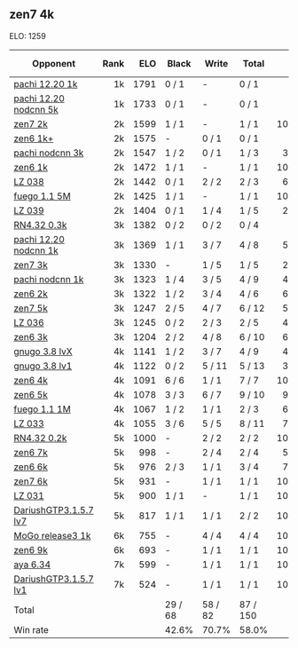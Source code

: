 ## zen7 4k ##

ELO: 1259

Opponent | Rank | ELO | Black | Write | Total | Win rate
---------|-----:|----:|-------|-------|-------|-------:
[pachi 12.20 1k](pachi%2012.20%201k.md) | 1k | 1791 | 0 / 1 | - | 0 / 1 | 0.0%
[pachi 12.20 nodcnn 5k](pachi%2012.20%20nodcnn%205k.md) | 1k | 1733 | 0 / 1 | - | 0 / 1 | 0.0%
[zen7 2k](zen7%202k.md) | 2k | 1599 | 1 / 1 | - | 1 / 1 | 100.0%
[zen6 1k+](zen6%201k+.md) | 2k | 1575 | - | 0 / 1 | 0 / 1 | 0.0%
[pachi nodcnn 3k](pachi%20nodcnn%203k.md) | 2k | 1547 | 1 / 2 | 0 / 1 | 1 / 3 | 33.3%
[zen6 1k](zen6%201k.md) | 2k | 1472 | 1 / 1 | - | 1 / 1 | 100.0%
[LZ 038](LZ%20038.md) | 2k | 1442 | 0 / 1 | 2 / 2 | 2 / 3 | 66.7%
[fuego 1.1 5M](fuego%201.1%205M.md) | 2k | 1425 | 1 / 1 | - | 1 / 1 | 100.0%
[LZ 039](LZ%20039.md) | 2k | 1404 | 0 / 1 | 1 / 4 | 1 / 5 | 20.0%
[RN4.32 0.3k](RN4.32%200.3k.md) | 3k | 1382 | 0 / 2 | 0 / 2 | 0 / 4 | 0.0%
[pachi 12.20 nodcnn 1k](pachi%2012.20%20nodcnn%201k.md) | 3k | 1369 | 1 / 1 | 3 / 7 | 4 / 8 | 50.0%
[zen7 3k](zen7%203k.md) | 3k | 1330 | - | 1 / 5 | 1 / 5 | 20.0%
[pachi nodcnn 1k](pachi%20nodcnn%201k.md) | 3k | 1323 | 1 / 4 | 3 / 5 | 4 / 9 | 44.4%
[zen6 2k](zen6%202k.md) | 3k | 1322 | 1 / 2 | 3 / 4 | 4 / 6 | 66.7%
[zen7 5k](zen7%205k.md) | 3k | 1247 | 2 / 5 | 4 / 7 | 6 / 12 | 50.0%
[LZ 036](LZ%20036.md) | 3k | 1245 | 0 / 2 | 2 / 3 | 2 / 5 | 40.0%
[zen6 3k](zen6%203k.md) | 3k | 1204 | 2 / 2 | 4 / 8 | 6 / 10 | 60.0%
[gnugo 3.8 lvX](gnugo%203.8%20lvX.md) | 4k | 1141 | 1 / 2 | 3 / 7 | 4 / 9 | 44.4%
[gnugo 3.8 lv1](gnugo%203.8%20lv1.md) | 4k | 1122 | 0 / 2 | 5 / 11 | 5 / 13 | 38.5%
[zen6 4k](zen6%204k.md) | 4k | 1091 | 6 / 6 | 1 / 1 | 7 / 7 | 100.0%
[zen6 5k](zen6%205k.md) | 4k | 1078 | 3 / 3 | 6 / 7 | 9 / 10 | 90.0%
[fuego 1.1 1M](fuego%201.1%201M.md) | 4k | 1067 | 1 / 2 | 1 / 1 | 2 / 3 | 66.7%
[LZ 033](LZ%20033.md) | 4k | 1055 | 3 / 6 | 5 / 5 | 8 / 11 | 72.7%
[RN4.32 0.2k](RN4.32%200.2k.md) | 5k | 1000 | - | 2 / 2 | 2 / 2 | 100.0%
[zen6 7k](zen6%207k.md) | 5k | 998 | - | 2 / 4 | 2 / 4 | 50.0%
[zen6 6k](zen6%206k.md) | 5k | 976 | 2 / 3 | 1 / 1 | 3 / 4 | 75.0%
[zen7 6k](zen7%206k.md) | 5k | 931 | - | 1 / 1 | 1 / 1 | 100.0%
[LZ 031](LZ%20031.md) | 5k | 900 | 1 / 1 | - | 1 / 1 | 100.0%
[DariushGTP3.1.5.7 lv7](DariushGTP3.1.5.7%20lv7.md) | 5k | 817 | 1 / 1 | 1 / 1 | 2 / 2 | 100.0%
[MoGo release3 1k](MoGo%20release3%201k.md) | 6k | 755 | - | 4 / 4 | 4 / 4 | 100.0%
[zen6 9k](zen6%209k.md) | 6k | 693 | - | 1 / 1 | 1 / 1 | 100.0%
[aya 6.34](aya%206.34.md) | 7k | 599 | - | 1 / 1 | 1 / 1 | 100.0%
[DariushGTP3.1.5.7 lv1](DariushGTP3.1.5.7%20lv1.md) | 7k | 524 | - | 1 / 1 | 1 / 1 | 100.0%
Total | | | 29 / 68 | 58 / 82 | 87 / 150 | 
Win rate| | | 42.6% | 70.7% | 58.0% | 
